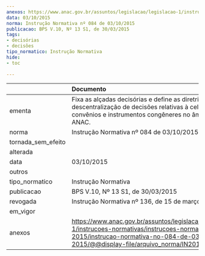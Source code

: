 ```yaml
---
anexos: https://www.anac.gov.br/assuntos/legislacao/legislacao-1/instrucoes-normativas/instrucoes-normativas-2015/instrucao-normativa-no-084-de-03-10-2015/@@display-file/arquivo_norma/IN2015-0084.pdf
data: 03/10/2015
norma: Instrução Normativa nº 084 de 03/10/2015
publicacao: BPS V.10, Nº 13 S1, de 30/03/2015
tags:
- decisórias
- decisões
tipo_normatico: Instrução Normativa
hide: 
- toc 
 
---
```


|                    | Documento                                                                                                                                                                                       |
|:-------------------|:------------------------------------------------------------------------------------------------------------------------------------------------------------------------------------------------|
| ementa             | Fixa as alçadas decisórias e define as diretrizes para a descentralização de decisões relativas à celebração de convênios e instrumentos congêneres no âmbito da ANAC.                          |
| norma              | Instrução Normativa nº 084 de 03/10/2015                                                                                                                                                        |
| tornada_sem_efeito |                                                                                                                                                                                                 |
| alterada           |                                                                                                                                                                                                 |
| data               | 03/10/2015                                                                                                                                                                                      |
| outros             |                                                                                                                                                                                                 |
| tipo_normatico     | Instrução Normativa                                                                                                                                                                             |
| publicacao         | BPS V.10, Nº 13 S1, de 30/03/2015                                                                                                                                                               |
| revogada           | Instrução Normativa nº 136, de 15 de março de 2019.                                                                                                                                             |
| em_vigor           |                                                                                                                                                                                                 |
| anexos             | https://www.anac.gov.br/assuntos/legislacao/legislacao-1/instrucoes-normativas/instrucoes-normativas-2015/instrucao-normativa-no-084-de-03-10-2015/@@display-file/arquivo_norma/IN2015-0084.pdf |